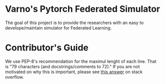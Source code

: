 # Varno's Pytorch Federated Simulator
The goal of this project is to provide the researchers with an easy to develope/maintain simulator for Federated Learning.

# Contributor's Guide
We use PEP-8's recommendation for the maximul lenght of each line. 
That is "79 characters (and docstrings/comments to 72)." 
If you are not motivated on why this is important, please see [this answer](https://stackoverflow.com/a/2793525/9784436) on stack overflow.






